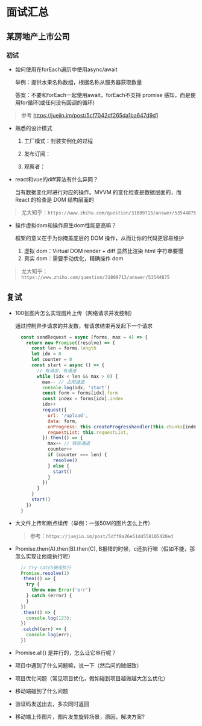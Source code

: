 # 面试汇总

## 某房地产上市公司

### 初试

* 如何使用在forEach遍历中使用async/await

    举例：提供水果名称数组，根据名称从服务器获取数量

    答案：不要和forEach一起使用await，forEach不支持 promise 感知，而是使用for循环(或任何没有回调的循环)

 > 参考 https://juejin.im/post/5cf7042df265da1ba647d9d1

* 熟悉的设计模式

  1. 工厂模式：封装实例化的过程
  
  2. 发布订阅：
  
  3. 观察者：

* react和vue的diff算法有什么异同？

  当有数据变化时进行对应的操作。MVVM 的变化检查是数据层面的，而 React 的检查是 DOM 结构层面的

> 尤大知乎：`https://www.zhihu.com/question/31809713/answer/53544875`

* 操作虚拟dom和操作原生dom性能更高嘛？

  框架的意义在于为你掩盖底层的 DOM 操作，从而让你的代码更容易维护

  1. 虚拟 dom：Virtual DOM render + diff 显然比渲染 html 字符串要慢
  2. 真实 dom：需要手动优化，精确操作 dom

> 尤大知乎： `https://www.zhihu.com/question/31809713/answer/53544875`

## 复试

* 100张图片怎么实现图片上传（网络请求并发控制）

  通过控制异步请求的并发数，有请求结束再发起下一个请求
  
  ```js
    const sendRequest = async (forms, max = 4) => {
      return new Promise((resolve) => {
        const len = forms.length
        let idx = 0
        let counter = 0
        const start = async () => {
          // 有请求，有通道
          while (idx < len && max > 0) {
            max-- // 占用通道
            console.log(idx, 'start')
            const form = forms[idx].form
            const index = forms[idx].index
            idx++
            request({
              url: '/upload',
              data: form,
              onProgress: this.createProgresshandler(this.chunks[index]),
              requestList: this.requestList,
            }).then(() => {
              max++ // 释放通道
              counter++
              if (counter === len) {
                resolve()
              } else {
                start()
              }
            })
          }
        }
        start()
      })
    }
  ```

* 大文件上传和断点续传（举例：一张50M的图片怎么上传）

  > 参考：`https://juejin.im/post/5dff8a26e51d4558105420ed`

* Promise.then(A).then(B).then(C), B报错的时候，c还执行嘛（假如不能，那怎么实现让他能执行呢）

  ```js
    // try-catch确保执行
    Promise.resolve(1)
    .then(() => {
      try {
        throw new Error('err')
      } catch (error) {
      }
    })
    .then(() => {
      console.log(123);
    })
    .catch((err) => {
      console.log(err);
    })
  ```

* Promise.all() 是并行的，怎么让它串行呢？

* 项目中遇到了什么问题嘛，说一下（然后问的贼细致）

* 项目优化问题（常见项目优化，假如碰到项目越做越大怎么优化）

* 移动端碰到了什么问题

* 验证码发送出去，多次同时返回

* 移动端上传图片，图片发生旋转场景，原因，解决方案?
